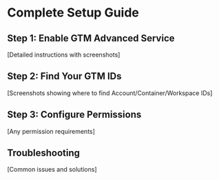 # Complete Setup Guide

## Step 1: Enable GTM Advanced Service
[Detailed instructions with screenshots]

## Step 2: Find Your GTM IDs
[Screenshots showing where to find Account/Container/Workspace IDs]

## Step 3: Configure Permissions
[Any permission requirements]

## Troubleshooting
[Common issues and solutions]
